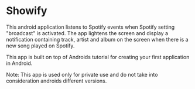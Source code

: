 # Showify

This android application listens to Spotify events when Spotify setting "broadcast" is activated. The app lightens the screen and display a notification containing track, artist and album on the screen when there is a new song played on Spotify.    

This app is built on top of Androids tutorial for creating your first application in Android. 

Note: This app is used only for private use and do not take into consideration androids different versions. 


